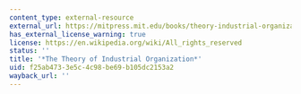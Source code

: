 ```yaml
---
content_type: external-resource
external_url: https://mitpress.mit.edu/books/theory-industrial-organization
has_external_license_warning: true
license: https://en.wikipedia.org/wiki/All_rights_reserved
status: ''
title: '*The Theory of Industrial Organization*'
uid: f25ab473-3e5c-4c98-be69-b105dc2153a2
wayback_url: ''
---
```

